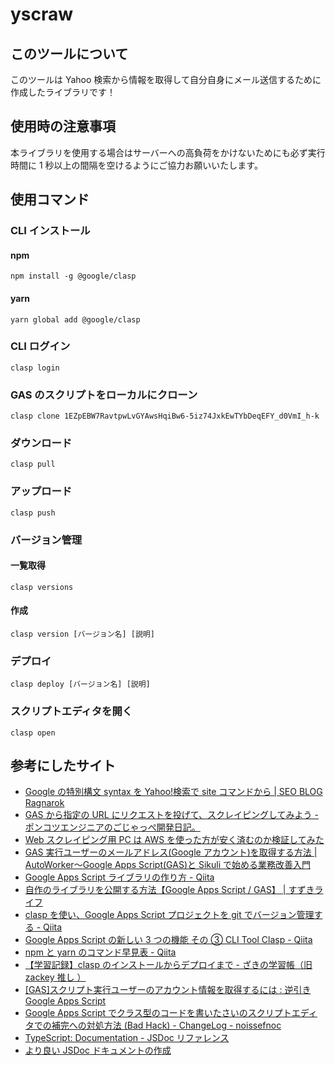# yscraw

## このツールについて

このツールは Yahoo 検索から情報を取得して自分自身にメール送信するために作成したライブラリです！

## 使用時の注意事項

本ライブラリを使用する場合はサーバーへの高負荷をかけないためにも必ず実行時間に 1 秒以上の間隔を空けるようにご協力お願いいたします。

## 使用コマンド

### CLI インストール

#### npm

```
npm install -g @google/clasp
```

#### yarn

```
yarn global add @google/clasp
```

### CLI ログイン

```
clasp login
```

### GAS のスクリプトをローカルにクローン

```
clasp clone 1EZpEBW7RavtpwLvGYAwsHqiBw6-5iz74JxkEwTYbDeqEFY_d0VmI_h-k
```

### ダウンロード

```
clasp pull
```

### アップロード

```
clasp push
```

### バージョン管理

#### 一覧取得

```
clasp versions
```

#### 作成

```
clasp version [バージョン名] [説明]
```

### デプロイ

```
clasp deploy [バージョン名] [説明]
```

### スクリプトエディタを開く

```
clasp open
```

## 参考にしたサイト

- [Google の特別構文 syntax を Yahoo!検索で site コマンドから | SEO BLOG Ragnarok](https://www.seoragnarok.com/posts/20110708191315-1192/)
- [GAS から指定の URL にリクエストを投げて、スクレイピングしてみよう - ポンコツエンジニアのごじゃっぺ開発日記。](https://www.pnkts.net/2019/12/05/gas-web-scraping)
- [Web スクレイピング用 PC は AWS を使った方が安く済むのか検証してみた](https://zenn.dev/heromina/articles/0fbf6017f06d7f)
- [GAS 実行ユーザーのメールアドレス(Google アカウント)を取得する方法 | AutoWorker〜Google Apps Script(GAS)と Sikuli で始める業務改善入門](https://auto-worker.com/blog/?p=2923)
- [Google Apps Script ライブラリの作り方 - Qiita](https://qiita.com/shikumiya_hata/items/0aed6d0c67ee365d9161)
- [自作のライブラリを公開する方法【Google Apps Script / GAS】 | すずきライフ](https://belltree.life/google-apps-script-library-publish/)
- [clasp を使い、Google Apps Script プロジェクトを git でバージョン管理する - Qiita](https://qiita.com/rf_p/items/7492375ddd684ba734f8)
- [Google Apps Script の新しい 3 つの機能 その ③ CLI Tool Clasp - Qiita](https://qiita.com/soundTricker/items/354a993e354016945e44)
- [npm と yarn のコマンド早見表 - Qiita](https://qiita.com/rubytomato@github/items/1696530bb9fd59aa28d8)
- [【学習記録】clasp のインストールからデプロイまで - ざきの学習帳（旧 zackey 推し ）](https://kic-yuuki.hatenablog.com/entry/2018/12/09/114826)
- [[GAS]スクリプト実行ユーザーのアカウント情報を取得するには : 逆引き Google Apps Script](http://www.bmoo.net/archives/2012/03/313067.html)
- [Google Apps Script でクラス型のコードを書いたさいのスクリプトエディタでの補完への対処方法 (Bad Hack) - ChangeLog - noissefnoc](https://noissefnoc.hateblo.jp/entry/2019/04/21/190000?utm_source=feed)
- [TypeScript: Documentation - JSDoc リファレンス](https://www.typescriptlang.org/ja/docs/handbook/jsdoc-supported-types.html#param%E3%81%A8returns)
- [より良い JSDoc ドキュメントの作成](https://ichi.pro/yori-yoi-jsdoc-dokyumento-no-sakusei-153357804391883)
